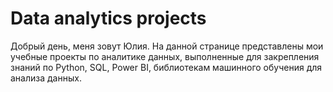 # Data analytics projects 
Добрый день, меня зовут Юлия.
На данной странице представлены мои учебные проекты  по аналитике данных, выполненные для закрепления знаний по Python, SQL, Power BI, библиотекам машинного обучения для анализа данных.
